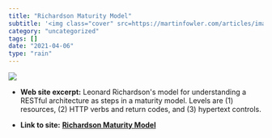 ```yaml
---
title: "Richardson Maturity Model"
subtitle: '<img class="cover" src=https://martinfowler.com/articles/images/richardsonMaturityModel/overview.png...'
category: "uncategorized"
tags: []
date: "2021-04-06"
type: "rain"
---
```

<img class="cover" src=https://martinfowler.com/articles/images/richardsonMaturityModel/overview.png>



* **Web site excerpt:** Leonard Richardson's model for understanding a RESTful architecture as steps in a maturity model. Levels are (1) resources, (2) HTTP verbs and return codes, and (3) hypertext controls.

* **Link to site:** **[Richardson Maturity Model](http://martinfowler.com/articles/richardsonMaturityModel.html)**